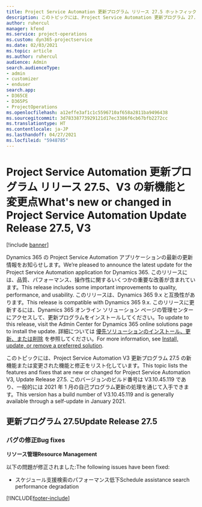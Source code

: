 ```yaml
---
title: Project Service Automation 更新プログラム リリース 27.5 ホットフィックス、V3 の新機能と変更点
description: このトピックには、Project Service Automation 更新プログラム 27.5 ホットフィックス、V3 で利用可能な機能と修正をリスト化しています。
author: ruhercul
manager: kfend
ms.service: project-operations
ms.custom: dyn365-projectservice
ms.date: 02/03/2021
ms.topic: article
ms.author: ruhercul
audience: Admin
search.audienceType:
- admin
- customizer
- enduser
search.app:
- D365CE
- D365PS
- ProjectOperations
ms.openlocfilehash: a12effe3af1c1c5596710af658a2811ba9496438
ms.sourcegitcommit: 3d78338773929121d17ec3386f6cb67bfb2272cc
ms.translationtype: HT
ms.contentlocale: ja-JP
ms.lasthandoff: 04/27/2021
ms.locfileid: "5948785"
---
```

# <a name="whats-new-or-changed-in-project-service-automation-update-release-275-v3"></a><span data-ttu-id="4bb00-103">Project Service Automation 更新プログラム リリース 27.5、V3 の新機能と変更点</span><span class="sxs-lookup"><span data-stu-id="4bb00-103">What's new or changed in Project Service Automation Update Release 27.5, V3</span></span>

[!include [banner](../includes/psa-now-project-operations.md)]

<span data-ttu-id="4bb00-104">Dynamics 365 の Project Service Automation アプリケーションの最新の更新情報をお知らせします。</span><span class="sxs-lookup"><span data-stu-id="4bb00-104">We’re pleased to announce the latest update for the Project Service Automation application for Dynamics 365.</span></span> <span data-ttu-id="4bb00-105">このリリースには、品質、パフォーマンス、操作性に関するいくつかの重要な改善が含まれています。</span><span class="sxs-lookup"><span data-stu-id="4bb00-105">This release includes some important improvements to quality, performance, and usability.</span></span> <span data-ttu-id="4bb00-106">このリリースは、Dynamics 365 9.x と互換性があります。</span><span class="sxs-lookup"><span data-stu-id="4bb00-106">This release is compatible with Dynamics 365 9.x.</span></span> <span data-ttu-id="4bb00-107">このリリースに更新するには、Dynamics 365 オンライン ソリューション ページの管理センターにアクセスして、更新プログラムをインストールしてください。</span><span class="sxs-lookup"><span data-stu-id="4bb00-107">To update to this release, visit the Admin Center for Dynamics 365 online solutions page to install the update.</span></span> <span data-ttu-id="4bb00-108">詳細については [優先ソリューションのインストール、更新、または削除](/power-platform/admin/install-remove-preferred-solution) を参照してください。</span><span class="sxs-lookup"><span data-stu-id="4bb00-108">For more information, see [Install, update, or remove a preferred solution](/power-platform/admin/install-remove-preferred-solution).</span></span>

<span data-ttu-id="4bb00-109">このトピックには、Project Service Automation V3 更新プログラム 27.5 の新機能または変更された機能と修正をリスト化しています。</span><span class="sxs-lookup"><span data-stu-id="4bb00-109">This topic lists the features and fixes that are new or changed for Project Service Automation V3, Update Release 27.5.</span></span> <span data-ttu-id="4bb00-110">このバージョンのビルド番号は V3.10.45.119 であり、一般的には 2021 年 1 月の自己プログラム更新の処理を通じて入手できます。</span><span class="sxs-lookup"><span data-stu-id="4bb00-110">This version has a build number of V3.10.45.119 and is generally available through a self-update in January 2021.</span></span>

## <a name="update-release-275"></a><span data-ttu-id="4bb00-111">更新プログラム 27.5</span><span class="sxs-lookup"><span data-stu-id="4bb00-111">Update Release 27.5</span></span>

### <a name="bug-fixes"></a><span data-ttu-id="4bb00-112">バグの修正</span><span class="sxs-lookup"><span data-stu-id="4bb00-112">Bug fixes</span></span>


<span data-ttu-id="4bb00-113">**リソース管理**</span><span class="sxs-lookup"><span data-stu-id="4bb00-113">**Resource Management**</span></span>

<span data-ttu-id="4bb00-114">以下の問題が修正されました:</span><span class="sxs-lookup"><span data-stu-id="4bb00-114">The following issues have been fixed:</span></span>

- <span data-ttu-id="4bb00-115">スケジュール支援検索のパフォーマンス低下</span><span class="sxs-lookup"><span data-stu-id="4bb00-115">Schedule assistance search performance degradation</span></span>


[!INCLUDE[footer-include](../includes/footer-banner.md)]